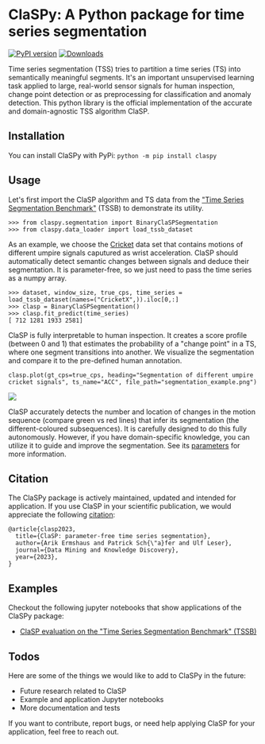 # ClaSPy: A Python package for time series segmentation
[![PyPI version](https://badge.fury.io/py/claspy.svg)](https://pypi.org/project/claspy/) [![Downloads](https://pepy.tech/badge/claspy)](https://pepy.tech/project/claspy)

Time series segmentation (TSS) tries to partition a time series (TS) into semantically meaningful segments. It's an important unsupervised learning task applied to large, real-world sensor signals for human inspection, change point detection or as preprocessing for classification and anomaly detection. This python library is the official implementation of the accurate and domain-agnostic TSS algorithm ClaSP.

## Installation
You can install ClaSPy with PyPi: 
`python -m pip install claspy` 

## Usage

Let's first import the ClaSP algorithm and TS data from the <a href="https://github.com/ermshaua/time-series-segmentation-benchmark" target="_blank">"Time Series Segmentation Benchmark"</a> (TSSB) to demonstrate its utility.

```python3
>>> from claspy.segmentation import BinaryClaSPSegmentation
>>> from claspy.data_loader import load_tssb_dataset
```

As an example, we choose the <a href="http://timeseriesclassification.com/description.php?Dataset=Cricket" target="_blank">Cricket</a> data set that contains motions of different umpire signals caputured as wrist acceleration. ClaSP should automatically detect semantic changes between signals and deduce their segmentation. It is parameter-free, so we just need to pass the time series as a numpy array.

```python3
>>> dataset, window_size, true_cps, time_series = load_tssb_dataset(names=("CricketX",)).iloc[0,:]
>>> clasp = BinaryClaSPSegmentation()
>>> clasp.fit_predict(time_series)
[ 712 1281 1933 2581]
```

ClaSP is fully interpretable to human inspection. It creates a score profile (between 0 and 1) that estimates the probability of a "change point" in a TS, where one segment transitions into another. We visualize the segmentation and compare it to the pre-defined human annotation.

```python3
clasp.plot(gt_cps=true_cps, heading="Segmentation of different umpire cricket signals", ts_name="ACC", file_path="segmentation_example.png")
```

<img src="https://raw.githubusercontent.com/ermshaua/claspy/main/segmentation_example.png" />

ClaSP accurately detects the number and location of changes in the motion sequence (compare green vs red lines) that infer its segmentation (the different-coloured subsequences). It is carefully designed to do this fully autonomously. However, if you have domain-specific knowledge, you can utilize it to guide and improve the segmentation. See its <a href="https://github.com/ermshaua/claspy/blob/main/claspy/segmentation.py">parameters</a> for more information.  

## Citation

The ClaSPy package is actively maintained, updated and intended for application. If you use ClaSP in your scientific publication, we would appreciate the following <a href="https://doi.org/10.1007/s10618-023-00923-x" target="_blank">citation</a>:

```
@article{clasp2023,
  title={ClaSP: parameter-free time series segmentation},
  author={Arik Ermshaus and Patrick Sch{\"a}fer and Ulf Leser},
  journal={Data Mining and Knowledge Discovery},
  year={2023},
}
```

## Examples

Checkout the following jupyter notebooks that show applications of the ClaSPy package:

- <a href="https://github.com/ermshaua/claspy/blob/main/claspy/notebooks/tssb_evaluation.py">ClaSP evaluation on the "Time Series Segmentation Benchmark" (TSSB)</a>

## Todos

Here are some of the things we would like to add to ClaSPy in the future:

- Future research related to ClaSP
- Example and application Jupyter notebooks
- More documentation and tests 

If you want to contribute, report bugs, or need help applying ClaSP for your application, feel free to reach out.
